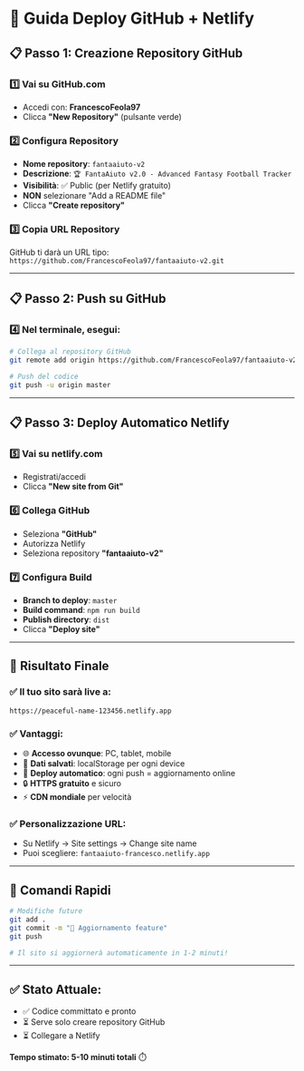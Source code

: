 # 🚀 Guida Deploy GitHub + Netlify

## 📋 Passo 1: Creazione Repository GitHub

### 1️⃣ **Vai su GitHub.com**
- Accedi con: **FrancescoFeola97**
- Clicca **"New Repository"** (pulsante verde)

### 2️⃣ **Configura Repository**
- **Nome repository**: `fantaaiuto-v2`
- **Descrizione**: `🏆 FantaAiuto v2.0 - Advanced Fantasy Football Tracker`  
- **Visibilità**: ✅ Public (per Netlify gratuito)
- **NON** selezionare "Add a README file"
- Clicca **"Create repository"**

### 3️⃣ **Copia URL Repository**
GitHub ti darà un URL tipo: `https://github.com/FrancescoFeola97/fantaaiuto-v2.git`

---

## 📋 Passo 2: Push su GitHub

### 4️⃣ **Nel terminale, esegui:**

```bash
# Collega al repository GitHub
git remote add origin https://github.com/FrancescoFeola97/fantaaiuto-v2.git

# Push del codice
git push -u origin master
```

---

## 📋 Passo 3: Deploy Automatico Netlify

### 5️⃣ **Vai su netlify.com**
- Registrati/accedi
- Clicca **"New site from Git"**

### 6️⃣ **Collega GitHub**
- Seleziona **"GitHub"**  
- Autorizza Netlify
- Seleziona repository **"fantaaiuto-v2"**

### 7️⃣ **Configura Build** 
- **Branch to deploy**: `master`
- **Build command**: `npm run build` 
- **Publish directory**: `dist`
- Clicca **"Deploy site"**

---

## 🎯 Risultato Finale

### ✅ **Il tuo sito sarà live a:**
`https://peaceful-name-123456.netlify.app`

### ✅ **Vantaggi:**
- 🌐 **Accesso ovunque**: PC, tablet, mobile
- 💾 **Dati salvati**: localStorage per ogni device
- 🔄 **Deploy automatico**: ogni push = aggiornamento online
- 🔒 **HTTPS gratuito** e sicuro
- ⚡ **CDN mondiale** per velocità

### ✅ **Personalizzazione URL:**
- Su Netlify → Site settings → Change site name
- Puoi scegliere: `fantaaiuto-francesco.netlify.app`

---

## 🔧 Comandi Rapidi

```bash
# Modifiche future
git add .
git commit -m "🔧 Aggiornamento feature"  
git push

# Il sito si aggiornerà automaticamente in 1-2 minuti!
```

---

## ✅ **Stato Attuale:**
- ✅ Codice committato e pronto
- ⏳ Serve solo creare repository GitHub
- ⏳ Collegare a Netlify

**Tempo stimato: 5-10 minuti totali** ⏱️